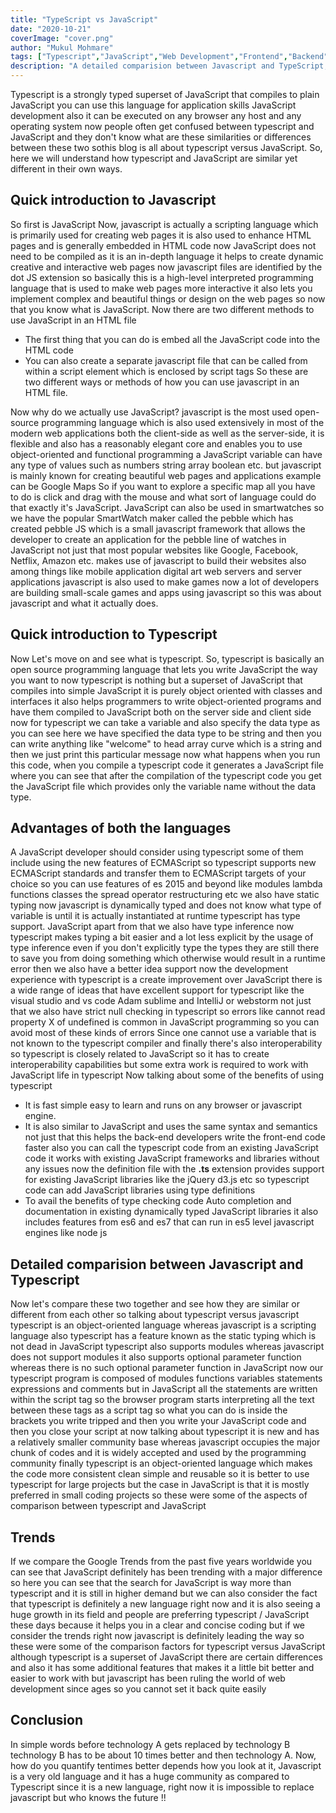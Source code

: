 ```yaml
---
title: "TypeScript vs JavaScript"
date: "2020-10-21"
coverImage: "cover.png"
author: "Mukul Mohmare"
tags: ["Typescript","JavaScript","Web Development","Frontend","Backend"]
description: "A detailed comparision between Javascript and TypeScript, we will discuss if typescript can replace javascript or not"
---
```


Typescript is a strongly typed superset of JavaScript that compiles to plain JavaScript you can use this language for 
application skills JavaScript development also it can be executed on any browser any host and any operating system now 
people often get confused between typescript and JavaScript and they don't know what are these similarities or differences 
between these two sothis blog is all about typescript versus JavaScript. So, here we will understand how typescript and 
JavaScript are similar yet different in their own ways. 
## Quick introduction to Javascript
So first is JavaScript Now, javascript is actually a scripting language which is primarily used for creating web pages it is 
also used to enhance HTML pages and is generally embedded in HTML code now JavaScript does not need to be compiled as it is 
an in-depth language it helps to create dynamic creative and interactive web pages now javascript files are identified by the 
dot JS extension so basically this is a high-level interpreted programming language that is used to make web pages more interactive 
it also lets you implement complex and beautiful things or design on the web pages so now that you know what is JavaScript. 
Now there are two different methods to use JavaScript in an HTML file 
- The first thing that you can do is embed all the JavaScript code into the HTML code  
- You can also create a separate javascript file that can be called from within a script element which is enclosed by script tags 
So these are two different ways or methods of how you can use javascript in an HTML file.

Now why do we actually use JavaScript? javascript is the most used open-source programming language which is also used extensively 
in most of the modern web applications both the client-side as well as the server-side, it is flexible and also has a reasonably elegant 
core and enables you to use object-oriented and functional programming a JavaScript variable can have any type of values such as numbers 
string array boolean etc. but javascript is mainly known for creating beautiful web pages and applications example can be Google Maps 
So if you want to explore a specific map all you have to do is click and drag with the mouse and what sort of language could do that exactly 
it's JavaScript. JavaScript can also be used in smartwatches so we have the popular SmartWatch maker called the pebble which has created 
pebble JS which is a small javascript framework that allows the developer to create an application for the pebble line of watches in JavaScript 
not just that most popular websites like Google, Facebook, Netflix, Amazon etc. makes use of javascript to build their websites also among things 
like mobile application digital art web servers and server applications javascript is also used to make games now a lot of developers are building 
small-scale games and apps using javascript so this was about javascript and what it actually does. 
## Quick introduction to Typescript
Now Let's move on and see what is typescript. So, typescript is basically an open source programming language that lets you write JavaScript 
the way you want to now typescript is nothing but a superset of JavaScript that compiles into simple JavaScript it is purely object oriented 
with classes and interfaces it also helps programmers to write object-oriented programs and have them compiled to JavaScript both on the server 
side and client side now for typescript we can take a variable and also specify the data type as you can see here we have specified the data 
type to be string and then you can write anything like "welcome" to head array curve which is a string and then we just print this particular 
message now what happens when you run this code, when you compile a typescript code it generates a JavaScript file where you can see that 
after the compilation of the typescript code you get the JavaScript file which provides only the variable name without the data type.
## Advantages of both the languages
A JavaScript developer should consider using typescript some of them include using the new features of ECMAScript so typescript supports new 
ECMAScript standards and transfer them to ECMAScript targets of your choice so you can use features of es 2015 and beyond like modules lambda 
functions classes the spread operator restructuring etc we also have static typing now javascript is dynamically typed and does not know what 
type of variable is until it is actually instantiated at runtime typescript has type support.  JavaScript apart from that we also have type 
inference now typescript makes typing a bit easier and a lot less explicit by the usage of type inference even if you don't explicitly type 
the types they are still there to save you from doing something which otherwise would result in a runtime error then we also have a better idea 
support now the development experience with typescript is a create improvement over JavaScript there is a wide range of ideas that have excellent 
support for typescript like the visual studio and vs code Adam sublime and IntelliJ or webstorm not just that we also have strict null checking 
in typescript so errors like cannot read property X of undefined is common in JavaScript programming so you can avoid most of these kinds of errors 
Since one cannot use a variable that is not known to the typescript compiler and finally there's also interoperability so typescript is closely related 
to JavaScript so it has to create interoperability capabilities but some extra work is required to work with JavaScript life in typescript 
Now talking about some of the benefits of using typescript 
- It is fast simple easy to learn and runs on any browser or javascript engine. 
- It is also similar to JavaScript and uses the same syntax and semantics not just that this helps the back-end developers write the front-end code faster also you can call the typescript code from an existing JavaScript code it works with existing JavaScript frameworks and libraries without any issues now the definition file with the **.ts** extension provides support for existing JavaScript libraries like the jQuery d3.js etc so typescript code can add JavaScript libraries using type definitions 
- To avail the benefits of type checking code Auto completion and documentation in existing dynamically typed JavaScript libraries it also includes features from es6 and es7 that can run in es5 level javascript engines like node js 
## Detailed comparision between Javascript and Typescript
Now let's compare these two together and see how they are similar or different from each other so talking about typescript versus javascript typescript is an 
object-oriented language whereas javascript is a scripting language also typescript has a feature known as the static typing which is not dead in 
JavaScript typescript also supports modules whereas javascript does not support modules it also supports optional parameter function whereas there 
is no such optional parameter function in JavaScript now our typescript program is composed of modules functions variables statements expressions and 
comments but in JavaScript all the statements are written within the script tag so the browser program starts interpreting all the text between these 
tags as a script tag so what you can do is inside the brackets you write tripped and then you write your JavaScript code and then you close your script 
at now talking about typescript it is new and has a relatively smaller community base whereas javascript occupies the major chunk of codes and it is 
widely accepted and used by the programming community finally typescript is an object-oriented language which makes the code more consistent clean 
simple and reusable so it is better to use typescript for large projects but the case in JavaScript is that it is mostly preferred in small coding 
projects so these were some of the aspects of comparison between typescript and JavaScript 
## Trends
If we compare the Google Trends from the past five years worldwide you can see that JavaScript definitely has been trending with a major difference so here you can see that the search for JavaScript is way more than typescript and it is still in higher 
demand but we can also consider the fact that typescript is definitely a new language right now and it is also seeing a huge growth in its field and 
people are preferring typescript / JavaScript these days because it helps you in a clear and concise coding but if we consider the trends right now 
javascript is definitely leading the way so these were some of the comparison factors for typescript versus JavaScript although typescript is a 
superset of JavaScript there are certain differences and also it has some additional features that makes it a little bit better and easier to work 
with but javascript has been ruling the world of web development since ages so you cannot set it back quite easily
## Conclusion
In simple words before technology A gets replaced by technology B technology B has to be about 10 times better and then technology A. Now, how do you quantify tentimes
better depends how you look at it, Javascript is a very old language and it has a huge community as compared to Typescript since it is a new language,
right now it is impossible to replace javascript but who knows the future !!

